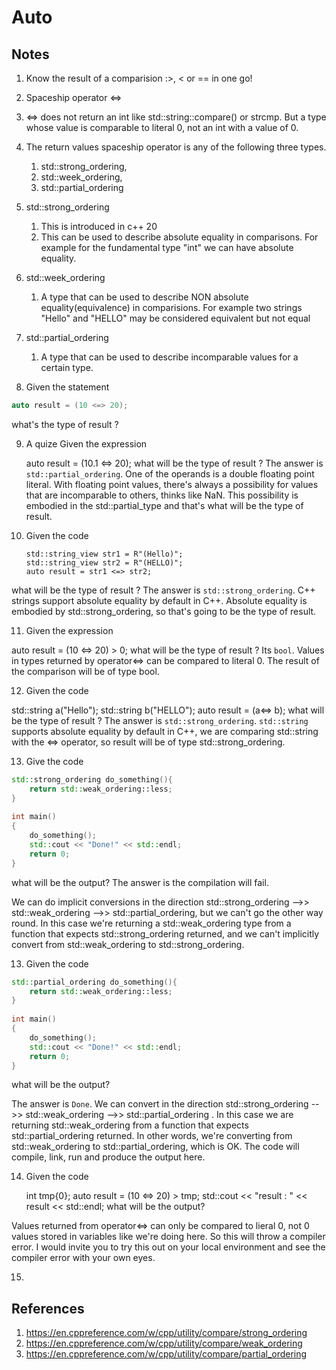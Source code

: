 # Auto

## Notes
1. Know the result of a comparision :>, < or == in one go!

2. Spaceship operator <=>
3. <=> does not return an int like std::string::compare() or strcmp. But a type whose value is comparable to literal 0, not an int with a value of 0. 

4. The return values spaceship operator is any of the following three types. 
   1. std::strong_ordering, 
   2. std::week_ordering, 
   3. std::partial_ordering

5. std::strong_ordering
   1. This is introduced in c++ 20
   2. This can be used to describe absolute equality in comparisons. For example for the fundamental type "int" we can have absolute equality. 

6. std::week_ordering
   1. A type that can be used to describe NON absolute equality(equivalence) in comparisions. For example two strings "Hello" and "HELLO" may be considered equivalent but not equal

7. std::partial_ordering
   1. A type that can be used to describe incomparable values for a certain type.

8. Given the statement

```cpp
auto result = (10 <=> 20);
```
what's the type of result ? 

9. A quize
   Given the expression

   auto result = (10.1 <=> 20);
   what will be the type of result ? 
   The answer is `std::partial_ordering`. One of the operands is a double floating point literal. With floating point values, there's always a possibility for values that are incomparable to others, thinks like NaN. This possibility is embodied in the std::partial_type and that's what will be the type of result.   

10. Given the code

        std::string_view str1 = R"(Hello)";
        std::string_view str2 = R"(HELLO)";
        auto result = str1 <=> str2;
   what will be the type of result ?
   The answer is `std::strong_ordering`. C++ strings support absolute equality by default in C++. Absolute equality is embodied by std::strong_ordering, so that's going to be the type of result. 

11. Given the expression

   auto result = (10 <=> 20) > 0;
   what will be the type of result ? 
   Its `bool`. Values in types returned by operator<=> can be compared to literal 0. The result of the comparison will be of type bool.

12. Given the code

   std::string a("Hello");
   std::string b("HELLO");
   auto result = (a<=> b);
   what will be the type of result ? 
   The answer is `std::strong_ordering`. `std::string` supports absolute equality by default in C++, we are comparing std::string with the <=> operator, so result will be of type std::strong_ordering.

13. Give the code
```cpp
std::strong_ordering do_something(){
    return std::weak_ordering::less;
}
 
int main()
{
    do_something();
    std::cout << "Done!" << std::endl;
    return 0;
}
```
   what will be the output? 
   The answer is the compilation will fail.

   We can do implicit conversions in the direction std::strong_ordering -->> std::weak_ordering -->> std::partial_ordering, but we can't go the other way round. In this case we're returning a std::weak_ordering type from a function that expects std::strong_ordering returned, and we can't implicitly convert from std::weak_ordering to std::strong_ordering.

13. Given the code

```cpp
std::partial_ordering do_something(){
    return std::weak_ordering::less;
}
 
int main()
{
    do_something();
    std::cout << "Done!" << std::endl;
    return 0;
}
```
   what will be the output?

   The answer is `Done`. We can convert in the direction std::strong_ordering -->> std::weak_ordering -->> std::partial_ordering . In this case we are returning std::weak_ordering from a function that expects std::partial_ordering returned. In other words, we're converting from std::weak_ordering to std::partial_ordering, which is OK. The code will compile, link, run and produce the output here.

14. Given the code

    int tmp{0};
    auto result = (10 <=> 20) > tmp;
    std::cout << "result : " << result << std::endl;
   what will be the output?

Values returned from operator<=> can only be compared to lieral 0, not 0 values stored in variables like we're doing here. So this will throw a compiler error. I would invite you to try this out on your local environment and see the compiler error with your own eyes.

15. 

## References

1. https://en.cppreference.com/w/cpp/utility/compare/strong_ordering
2. https://en.cppreference.com/w/cpp/utility/compare/weak_ordering
3. https://en.cppreference.com/w/cpp/utility/compare/partial_ordering

